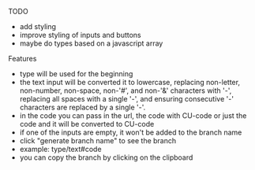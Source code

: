 TODO
- add styling
- improve styling of inputs and buttons
- maybe do types based on a javascript array

Features
- type will be used for the beginning
- the text input will be converted it to lowercase, replacing non-letter, non-number, non-space, non-'#', and non-'&' characters with '-', replacing all spaces with a single '-', and ensuring consecutive '-' characters are replaced by a single '-'.
- in the code you can pass in the url, the code with CU-code or just the code and it will be converted to CU-code
- if one of the inputs are empty, it won't be added to the branch name
- click "generate branch name" to see the branch
- example: type/text#code
- you can copy the branch by clicking on the clipboard